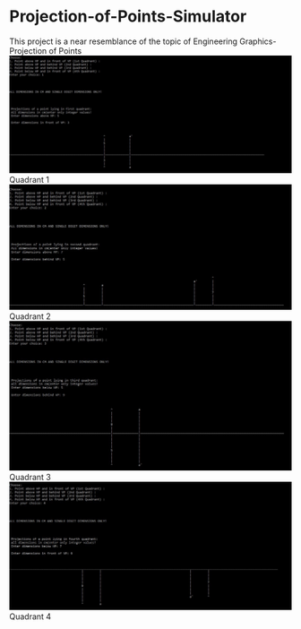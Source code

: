 # Projection-of-Points-Simulator
This project is a near resemblance of the topic of Engineering Graphics-Projection of Points
<img src="quad1.JPG">Quadrant 1</img>
<img src="quad2.JPG">Quadrant 2</img>
<img src="quad3.JPG">Quadrant 3</img>
<img src="quad4.JPG">Quadrant 4</img>
